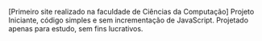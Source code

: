 [Primeiro site realizado na faculdade de Ciências da Computação]
Projeto Iniciante, código simples e sem incrementação de JavaScript. Projetado apenas para estudo, sem fins lucrativos.

